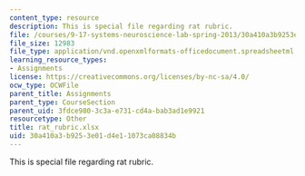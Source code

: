```yaml
---
content_type: resource
description: This is special file regarding rat rubric.
file: /courses/9-17-systems-neuroscience-lab-spring-2013/30a410a3b9253e01d4e11073ca08834b_rat_rubric.xlsx
file_size: 12983
file_type: application/vnd.openxmlformats-officedocument.spreadsheetml.sheet
learning_resource_types:
- Assignments
license: https://creativecommons.org/licenses/by-nc-sa/4.0/
ocw_type: OCWFile
parent_title: Assignments
parent_type: CourseSection
parent_uid: 3fdce980-3c3a-e731-cd4a-bab3ad1e9921
resourcetype: Other
title: rat_rubric.xlsx
uid: 30a410a3-b925-3e01-d4e1-1073ca08834b
---
```

This is special file regarding rat rubric.